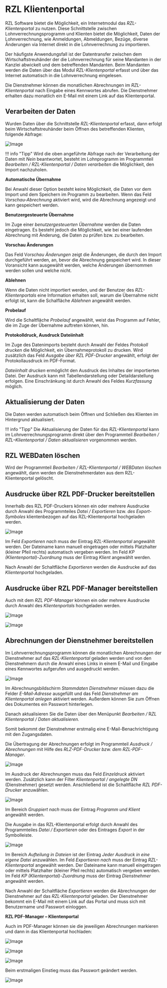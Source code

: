 # RZL Klientenportal

RZL Software bietet die Möglichkeit, ein Internetmodul das *RZL-Klientenportal* zu nutzen. Diese Schnittstelle zwischen Lohnverrechnungsprogramm und Klienten bietet die Möglichkeit, Daten der Lohnverrechnung, wie Anmeldungen, Abmeldungen, Bezüge, diverse Änderungen via Internet direkt in die Lohnverrechnung zu importieren.

Der häufigste Anwendungsfall ist der Datentransfer zwischen dem Wirtschaftstreuhänder der die Lohnverrechnung für seine Mandanten in der Kanzlei abwickelt und dem betreffenden Mandanten. Beim Mandanten werden die Daten über das Modul *RZL-Klientenportal* erfasst und über das Internet automatisch in die Lohnverrechnung eingelesen.

Die Dienstnehmer können die monatlichen Abrechnungen im *RZL-Klientenportal* nach Eingabe eines Kennwortes abrufen. Die Dienstnehmer erhalten dazu monatlich ein E-Mail mit einem Link auf das Klientenportal.

## Verarbeiten der Daten

Wurden Daten über die Schnittstelle *RZL-Klientenportal* erfasst, dann erfolgt beim Wirtschaftstreuhänder beim Öffnen des betreffenden Klienten, folgende Abfrage:

![Image](<img/image362.png>)

!!! info "Tipp"
    Wird die oben angeführte Abfrage nach der Verarbeitung der Daten mit *Nein* beantwortet, besteht im Lohnprogramm im Programmteil *Bearbeiten / RZL-Klientenportal / Daten verarbeiten* die Möglichkeit, den Import nachzuholen.

**Automatische Übernahme**

Bei Anwahl dieser Option besteht keine Möglichkeit, die Daten vor dem Import und dem Speichern im Programm zu bearbeiten. Wenn das Feld *Vorschau-Abrechnung* aktiviert wird, wird die Abrechnung angezeigt und kann gespeichert werden.

**Benutzergesteuerte Übernahme**

Im Zuge einer *benutzergesteuerten Übernahme* werden die Daten eingetragen. Es besteht jedoch die Möglichkeit, wie bei einer laufenden Abrechnung mit Änderung, die Daten zu prüfen bzw. zu bearbeiten.

**Vorschau Änderungen**

Das Feld V*orschau Änderungen* zeigt die Änderungen, die durch den Import durchgeführt werden, an, bevor die Abrechnung gespeichert wird. In dieser Voransicht kann ausgewählt werden, welche Änderungen übernommen werden sollen und welche nicht.

**Ablehnen**

Wenn die Daten nicht importiert werden, und der Benutzer des *RZL-Klientenportals* eine Information erhalten soll, warum die Übernahme nicht erfolgt ist, kann die Schalfläche *Ablehnen* angewählt werden.

**Probelauf**

Wird die Schaltfläche *Probelauf* angewählt, weist das Programm auf Fehler, die im Zuge der Übernahme auftreten können, hin.

**Protokolldruck, Ausdruck Dateiinhalt**

Im Zuge des Datenimports besteht durch Anwahl der Feldes *Protokoll drucken* die Möglichkeit, ein Übernahmeprotokoll zu drucken. Wird zusätzlich das Feld *Ausgabe über RZL PDF-Drucker* angewählt, erfolgt der Protokollausdruck im PDF-Format.

*Dateiinhalt drucken* ermöglicht den Ausdruck des Inhaltes der importierten Datei. Der Ausdruck kann mit Tabellendarstellung oder Detaildarstellung erfolgen. Eine Einschränkung ist durch Anwahl des Feldes *Kurzfassung* möglich.

## Aktualisierung der Daten

Die Daten werden automatisch beim Öffnen und Schließen des Klienten im Hintergrund aktualisiert.

!!! info "Tipp"
    Die Aktualisierung der Daten für das *RZL-Klientenportal* kann im Lohnverrechnungsprogramm direkt über den Programmteil *Bearbeiten / RZL–Klientenportal / Daten aktualisieren* vorgenommen werden.

## RZL WEBDaten löschen

Wird der Programmteil *Bearbeiten / RZL-Klientenportal / WEBDaten löschen* angewählt, dann werden die Dienstnehmerdaten aus dem RZL-Klientenportal gelöscht.

## Ausdrucke über RZL PDF-Drucker bereitstellen

Innerhalb des RZL PDF-Druckers können ein oder mehrere Ausdrucke durch Anwahl des Programmteiles *Datei / Exportieren* bzw. *des Export-Symboles* klientenbezogen auf das RZL-Klientenportal hochgeladen werden.

![Image](<img/image363.png>)

Im Feld *Exportieren nach* muss der Eintrag *RZL-Klientenportal* angewählt werden. Der Dateiname kann manuell eingetragen oder mittels Platzhalter (kleiner Pfeil rechts) automatisch vergeben werden. Im Feld *KP (Klientenportal)-Zuordnung* muss der Eintrag *Klient* angewählt werden.

Nach Anwahl der Schaltfläche *Exportieren* werden die Ausdrucke auf das *Klientenportal* hochgeladen.

## Ausdrucke über RZL PDF-Manager bereitstellen

Auch mit dem *RZL PDF-Manager* können ein oder mehrere Ausdrucke durch Anwahl des *Klientenportals* hochgeladen werden.

![Image](<img/image364.png>)

![Image](<img/image365.png>)

## Abrechnungen der Dienstnehmer bereitstellen

Im Lohnverrechnungsprogramm können die monatlichen Abrechnungen der Dienstnehmer auf das *RZL-Klientenportal* geladen werden und von den Dienstnehmern durch die Anwahl eines Links in einem E-Mail und Eingabe eines Kennwortes aufgerufen und ausgedruckt werden.

![Image](<img/image366.png>)

Im Abrechnungsbildschirm *Stammdaten Dienstnehmer* müssen dazu die Felder *E-Mail-Adresse* ausgefüllt und das Feld *Dienstnehmer am Klientenportal anlegen* aktiviert werden. Außerdem können Sie zum Öffnen des Dokumentes ein Passwort hinterlegen.

Danach aktualisieren Sie die Daten über den Menüpunkt *Bearbeiten /* R*ZL Klientenportal / Daten aktualisieren.*

Somit bekommt der Dienstnehmer erstmalig eine E-Mail-Benachrichtigung mit den Zugangsdaten.

Die Übertragung der Abrechnungen erfolgt im Programmteil *Ausdruck / Abrechnungen* mit Hilfe des *RLZ-PDF-Drucker bzw. dem RZL-PDF-Manager*.

![Image](<img/image367.png>)

Im Ausdruck der Abrechnungen muss das Feld *Einzeldruck* aktiviert werden. Zusätzlich kann der Filter *Klientenportal / angelegte DN* (Dienstnehmer) gesetzt werden. Anschließend ist die Schaltfläche *RZL PDF-Drucker* anzuwählen.

![Image](<img/image368.png>)

Im Bereich *Gruppiert nach* muss der Eintrag *Programm und Klient* angewählt werden.

Die Ausgabe in das RZL-Klientenportal erfolgt durch Anwahl des Programmteiles *Datei / Exportieren* oder des Eintrages *Export* in der Symbolleiste.

![Image](<img/image369.png>)

Im Bereich *Aufteilung in Dateien* ist der Eintrag *Jeder Ausdruck in eine eigene Datei* anzuwählen. Im Feld *Exportieren nach* muss der Eintrag *RZL-Klientenportal* angewählt werden. Der Dateiname kann manuell eingetragen oder mittels Platzhalter (kleiner Pfeil rechts) automatisch vergeben werden. Im Feld *KP (Klientenportal)-Zuordnung* muss der Eintrag *Dienstnehmer* angewählt werden.

Nach Anwahl der Schaltfläche *Exportieren* werden die Abrechnungen der Dienstnehmer auf das *RZL-Klientenportal* geladen. Der Dienstnehmer bekommt ein E-Mail mit einem Link auf das Portal und muss sich mit Benutzername und Passwort einloggen.

**RZL PDF-Manager – Klientenportal**

Auch im PDF-Manager können sie die jeweiligen Abrechnungen markieren und dann in das Klientenportal hochladen:

![Image](<img/image364.png>)

![Image](<img/image370.png>)

![Image](<img/image371.png>)

Beim erstmaligen Einstieg muss das Passwort geändert werden.

![Image](<img/image372.png>)
